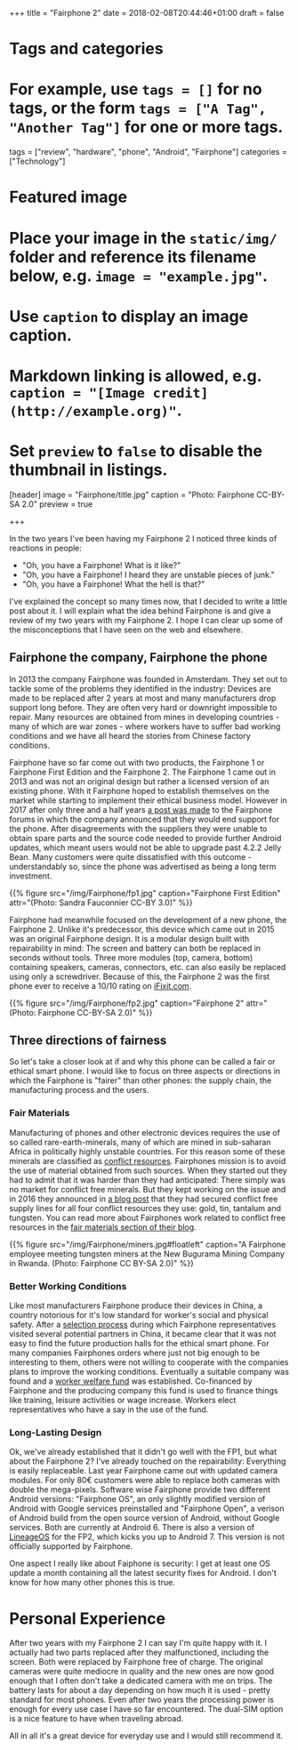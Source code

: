 +++
title = "Fairphone 2"
date = 2018-02-08T20:44:46+01:00
draft = false

# Tags and categories
# For example, use `tags = []` for no tags, or the form `tags = ["A Tag", "Another Tag"]` for one or more tags.
tags = ["review", "hardware", "phone", "Android", "Fairphone"]
categories = ["Technology"]

# Featured image
# Place your image in the `static/img/` folder and reference its filename below, e.g. `image = "example.jpg"`.
# Use `caption` to display an image caption.
#   Markdown linking is allowed, e.g. `caption = "[Image credit](http://example.org)"`.
# Set `preview` to `false` to disable the thumbnail in listings.
[header]
image = "Fairphone/title.jpg"
caption = "Photo: Fairphone CC-BY-SA 2.0"
preview = true

+++

In the two years I've been having my Fairphone 2 I noticed three kinds of reactions in people:

* "Oh, you have a Fairphone! What is it like?"
* "Oh, you have a Fairphone! I heard they are unstable pieces of junk."
* "Oh, you have a Fairphone! What the hell is that?"

I've explained the concept so many times now, that I decided to write a little post about it. I will explain what the idea behind Fairphone is and give a review of my two years with my Fairphone 2. I hope I can clear up some of the misconceptions that I have seen on the web and elsewhere.

## Fairphone the company, Fairphone the phone

In 2013 the company Fairphone was founded in Amsterdam. They set out to tackle some of the problems they identified in the industry:
Devices are made to be replaced after 2 years at most and many manufacturers drop support long before. They are often very hard or downright impossible to repair.
Many resources are obtained from mines in developing countries - many of which are war zones - where workers have to suffer bad working conditions and we have all heard the stories from Chinese factory conditions.

Fairphone have so far come out with two products, the Fairphone 1 or Fairphone First Edition and the Fairphone 2. The Fairphone 1 came out in 2013
and was not an original design but rather a licensed version of an existing phone. With it Fairphone hoped to establish themselves on the market while starting to implement their ethical business model. However in 2017 after only three and a half years [a post was made](https://forum.fairphone.com/t/fairphone-1-maintenance-comes-to-an-end/30482) to the Fairphone forums in which the company announced that they would end support for the phone. After disagreements with the suppliers they were unable to obtain spare parts and the source code needed to provide further Android updates, which meant users would not be able to upgrade past 4.2.2 Jelly Bean. Many customers were quite dissatisfied with this outcome - understandably so, since the phone was advertised as being a long term investment.

{{% figure src="/img/Fairphone/fp1.jpg" caption="Fairphone First Edition" attr="(Photo: Sandra Fauconnier CC-BY 3.0)" %}}


Fairphone had meanwhile focused on the development of a new phone, the Fairphone 2. Unlike it's predecessor, this device which came out in 2015 was an original Fairphone design. It is a modular design built with repairability in mind: The screen and battery can both be replaced in seconds without tools. Three more modules (top, camera, bottom) containing speakers, cameras, connectors, etc. can also easily be replaced using only a screwdriver. Because of this, the Fairphone 2 was the first phone ever to receive a 10/10 rating on [iFixit.com](https://www.ifixit.com/Device/Fairphone_2).

{{% figure src="/img/Fairphone/fp2.jpg" caption="Fairphone 2" attr="(Photo: Fairphone CC-BY-SA 2.0)" %}}
## Three directions of fairness

So let's take a closer look at if and why this phone can be called a fair or ethical smart phone. I would like to focus on three aspects or directions in which the Fairphone is "fairer" than other phones: the supply chain, the manufacturing process and the users.

### Fair Materials

Manufacturing of phones and other electronic devices requires the use of so called rare-earth-minerals, many of which are mined in sub-saharan Africa in politically highly unstable countries. For this reason some of these minerals are classified as [conflict resources](https://en.wikipedia.org/wiki/Conflict_resource). Fairphones mission is to avoid the use of material obtained from such sources. When they started out they had to admit that it was harder than they had anticipated: There simply was no market for conflict free minerals. But they kept working on the issue and in 2016 they announced in [a blog post](https://www.fairphone.com/en/2016/06/20/fairphone-2-good-vibrations-with-conflict-free-tungsten-2/) that they had secured conflict free supply lines for all four conflict resources they use: gold, tin, tantalum and tungsten. You can read more about Fairphones work related to conflict free resources in the [fair materials section of their blog](https://www.fairphone.com/en/category/fair-materials/).

{{% figure src="/img/Fairphone/miners.jpg#floatleft" caption="A Fairphone employee meeting tungsten miners at the New Bugurama Mining Company in Rwanda. (Photo: Fairphone CC BY-SA 2.0)" %}}

### Better Working Conditions

Like most manufacturers Fairphone produce their devices in China, a country notorious for it's low standard for worker's social and physical safety. After a [selection process](https://www.fairphone.com/en/2013/05/17/our-choice-for-production-partner/) during which Fairphone representatives visited several potential partners in China, it became clear that it was not easy to find the future production halls for the ethical smart phone. For many companies Fairphones orders where just not big enough to be interesting to them, others were not willing to cooperate with the companies plans to improve the working conditions. Eventually a suitable company was found and a [worker welfare fund](https://www.fairphone.com/en/2014/05/15/establishing-a-worker-welfare-fund-with-our-production-partner-guohong/) was established. Co-financed by Fairphone and the producing company this fund is used to finance things like training, leisure activities or wage increase. Workers elect representatives who have a say in the use of the fund.

### Long-Lasting Design

Ok, we've already established that it didn't go well with the FP1, but what about the Fairphone 2? I've already touched on the repairability: Everything is easily replaceable. Last year Fairphone came out with updated camera modules. For only 80€ customers were able to replace both cameras with double the mega-pixels. Software wise Fairphone provide two different Android versions: "Fairphone OS", an only slightly modified version of Android with Google services preinstalled and "Fairphone Open", a verison of Android build from the open source version of Android, without Google services. Both are currently at Android 6. There is also a version of [LineageOS](https://wiki.lineageos.org/devices/FP2) for the FP2, which kicks you up to Android 7. This version is not officially supported by Fairphone.

One aspect I really like about Faiphone is security: I get at least one OS update a month containing all the latest security fixes for Android. I don't know for how many other phones this is true.

# Personal Experience

After two years with my Fairphone 2 I can say I'm quite happy with it. I actually had two parts replaced after they malfunctioned, including the screen. Both were replaced by Fairphone free of charge. The original cameras were quite mediocre in quality and the new ones are now good enough that I often don't take a dedicated camera with me on trips. The battery lasts for about a day depending on how much it is used - pretty standard for most phones. Even after two years the processing power is enough for every use case I have so far encountered. The dual-SIM option is a nice feature to have when traveling abroad.

All in all it's a great device for everyday use and I would still recommend it.
